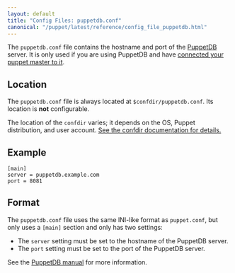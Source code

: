 ```yaml
---
layout: default
title: "Config Files: puppetdb.conf"
canonical: "/puppet/latest/reference/config_file_puppetdb.html"
---
```




The `puppetdb.conf` file contains the hostname and port of the [PuppetDB](/puppetdb/latest/) server. It is only used if you are using PuppetDB and have [connected your puppet master to it](/puppetdb/latest/connect_puppet_master.html).

## Location

The `puppetdb.conf` file is always located at `$confdir/puppetdb.conf`. Its location is **not** configurable.

The location of the `confdir` varies; it depends on the OS, Puppet distribution, and user account. [See the confdir documentation for details.][confdir]

[confdir]: ./dirs_confdir.html

## Example

    [main]
    server = puppetdb.example.com
    port = 8081

## Format

The `puppetdb.conf` file uses the same INI-like format as `puppet.conf`, but only uses a `[main]` section and only has two settings:

* The `server` setting must be set to the hostname of the PuppetDB server.
* The `port` setting must be set to the port of the PuppetDB server.

See the [PuppetDB manual](/puppetdb/latest/) for more information.

